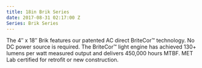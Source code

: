 ```yaml
---
title: 18in Brik Series
date: 2017-08-31 02:17:00 Z
Series: Brik Series
---
```


<p>
The 4″ x 18″ Brik features our patented AC direct BriteCor™ technology. No DC power source is required. The BriteCor™ light engine has achieved 130+ lumens per watt measured output and delivers 450,000 hours MTBF.  MET Lab certified for retrofit or new construction.
</p>